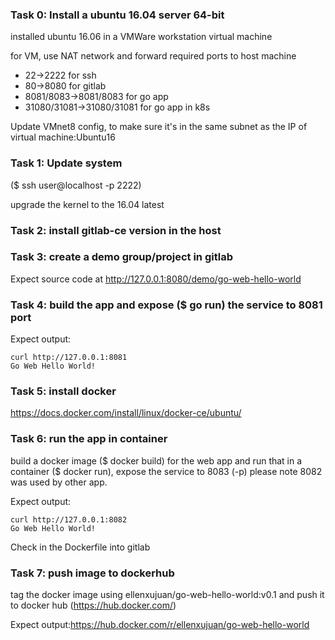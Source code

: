 ### Task 0: Install a ubuntu 16.04 server 64-bit

installed ubuntu 16.06 in a VMWare workstation virtual machine

for VM, use NAT network and forward required ports to host machine
- 22->2222 for ssh
- 80->8080 for gitlab
- 8081/8083->8081/8083 for go app
- 31080/31081->31080/31081 for go app in k8s


Update  VMnet8 config, to make sure it's in the same subnet as the IP of virtual machine:Ubuntu16



### Task 1: Update system

($ ssh user@localhost -p 2222)


upgrade the kernel to the 16.04 latest




### Task 2: install gitlab-ce version in the host


### Task 3: create a demo group/project in gitlab
Expect source code at http://127.0.0.1:8080/demo/go-web-hello-world



### Task 4: build the app and expose ($ go run) the service to 8081 port

Expect output: 
```
curl http://127.0.0.1:8081
Go Web Hello World!
```


### Task 5: install docker
https://docs.docker.com/install/linux/docker-ce/ubuntu/



### Task 6: run the app in container

build a docker image ($ docker build) for the web app and run that in a container ($ docker run), expose the service to 8083 (-p)
please note 8082 was used by other app.





Expect output:
```
curl http://127.0.0.1:8082
Go Web Hello World!
```



Check in the Dockerfile into gitlab




### Task 7: push image to dockerhub

tag the docker image using ellenxujuan/go-web-hello-world:v0.1 and push it to docker hub (https://hub.docker.com/)

Expect output:https://hub.docker.com/r/ellenxujuan/go-web-hello-world



